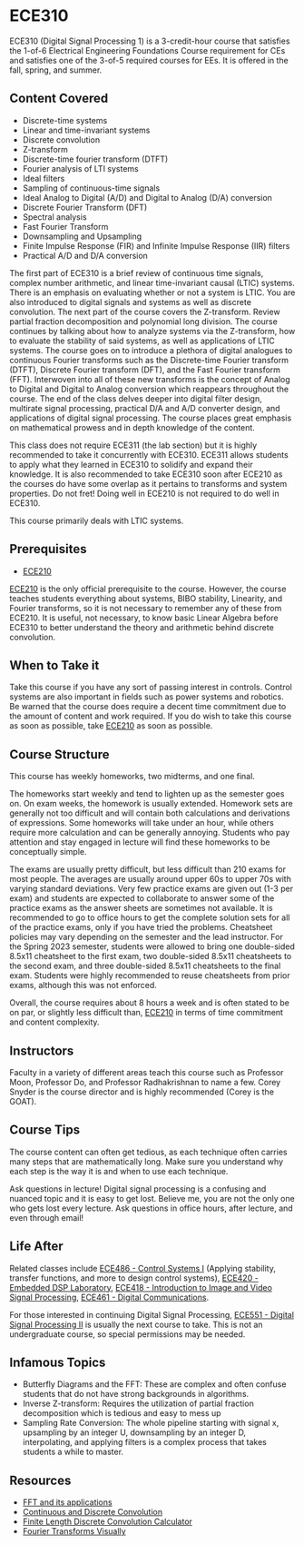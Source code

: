 # ECE310

ECE310 (Digital Signal Processing 1) is a 3-credit-hour course that satisfies the 1-of-6 Electrical Engineering Foundations Course requirement for CEs and satisfies one of the 3-of-5 required courses for EEs. It is offered in the fall, spring, and summer.

## Content Covered

- Discrete-time systems
- Linear and time-invariant systems
- Discrete convolution
- Z-transform
- Discrete-time fourier transform (DTFT)
- Fourier analysis of LTI systems
- Ideal filters
- Sampling of continuous-time signals
- Ideal Analog to Digital (A/D) and Digital to Analog (D/A) conversion
- Discrete Fourier Transform (DFT)
- Spectral analysis
- Fast Fourier Transform
- Downsampling and Upsampling
- Finite Impulse Response (FIR) and Infinite Impulse Response (IIR) filters
- Practical A/D and D/A conversion



The first part of ECE310 is a brief review of continuous time signals, complex number arithmetic, and linear time-invariant causal (LTIC) systems. There is an emphasis on evaluating whether or not a system is LTIC. You are also introduced to digital signals and systems as well as discrete convolution. The next part of the course covers the Z-transform. Review partial fraction decomposition and polynomial long division. The course continues by talking about how to analyze systems via the Z-transform, how to evaluate the stability of said systems, as well as applications of LTIC systems. The course goes on to introduce a plethora of digital analogues to continuous Fourier transforms such as the Discrete-time Fourier transform (DTFT), Discrete Fourier transform (DFT), and the Fast Fourier transform (FFT). Interwoven into all of these new transforms is the concept of Analog to Digital and Digital to Analog conversion which reappears throughout the course. The end of the class delves deeper into digital filter design, multirate signal processing, practical D/A and A/D converter design, and applications of digital signal processing. The course places great emphasis on mathematical prowess and in depth knowledge of the content.

This class does not require ECE311 (the lab section) but it is highly recommended to take it concurrently with ECE310. ECE311 allows students to apply what they learned in ECE310 to solidify and expand their knowledge. It is also recommended to take ECE310 soon after ECE210 as the courses do have some overlap as it pertains to transforms and system properties. Do not fret! Doing well in ECE210 is not required to do well in ECE310. 

This course primarily deals with LTIC systems.

## Prerequisites

- [ECE210](ECE210.md)

[ECE210](ECE210.md) is the only official prerequisite to the course. However, the course teaches students everything about systems, BIBO stability, Linearity, and Fourier transforms, so it is not necessary to remember any of these from ECE210. It is useful, not necessary, to know basic Linear Algebra before ECE310 to better understand the theory and arithmetic behind discrete convolution.

## When to Take it

Take this course if you have any sort of passing interest in controls. Control systems are also important in fields such as power systems and robotics. Be warned that the course does require a decent time commitment due to the amount of content and work required. If you do wish to take this course as soon as possible, take [ECE210](ECE210.md) as soon as possible.

## Course Structure

This course has weekly homeworks, two midterms, and one final.

The homeworks start weekly and tend to lighten up as the semester goes on. On exam weeks, the homework is usually extended. Homework sets are generally not too difficult and will contain both calculations and derivations of expressions. Some homeworks will take under an hour, while others require more calculation and can be generally annoying. Students who pay attention and stay engaged in lecture will find these homeworks to be conceptually simple.

The exams are usually pretty difficult, but less difficult than 210 exams for most people. The averages are usually around upper 60s to upper 70s with varying standard deviations. Very few practice exams are given out (1-3 per exam) and students are expected to collaborate to answer some of the practice exams as the answer sheets are sometimes not available. It is recommended to go to office hours to get the complete solution sets for all of the practice exams, only if you have tried the problems. Cheatsheet policies may vary depending on the semester and the lead instructor. For the Spring 2023 semester, students were allowed to bring one double-sided 8.5x11 cheatsheet to the first exam, two double-sided 8.5x11 cheatsheets to the second exam, and three double-sided 8.5x11 cheatsheets to the final exam. Students were highly recommended to reuse cheatsheets from prior exams, although this was not enforced.

Overall, the course requires about 8 hours a week and is often stated to be on par, or slightly less difficult than, [ECE210](ECE210.md) in terms of time commitment and content complexity.


## Instructors

Faculty in a variety of different areas teach this course such as Professor Moon, Professor Do, and Professor Radhakrishnan to name a few. Corey Snyder is the course director and is highly recommended (Corey is the GOAT).

## Course Tips

The course content can often get tedious, as each technique often carries many steps that are mathematically long. Make sure you understand why each step is the way it is and when to use each technique.

Ask questions in lecture! Digital signal processing is a confusing and nuanced topic and it is easy to get lost. Believe me, you are not the only one who gets lost every lecture. Ask questions in office hours, after lecture, and even through email!


## Life After

Related classes include [ECE486 - Control Systems I](ECE486.md) (Applying stability, transfer functions, and more to design control systems), [ECE420 - Embedded DSP Laboratory](ECE420.md), [ECE418 - Introduction to Image and Video Signal Processing](ECE418.md), [ECE461 - Digital Communications](ECE461.md). 

For those interested in continuing Digital Signal Processing, [ECE551 - Digital Signal Processing II](ECE551.md) is usually the next course to take. This is not an undergraduate course, so special permissions may be needed.

## Infamous Topics

- Butterfly Diagrams and the FFT: These are complex and often confuse students that do not have strong backgrounds in algorithms.
- Inverse Z-transform: Requires the utilization of partial fraction decomposition which is tedious and easy to mess up
- Sampling Rate Conversion: The whole pipeline starting with signal x, upsampling by an integer U, downsampling by an integer D, interpolating, and applying filters is a complex process that takes students a while to master.
## Resources

- [FFT and its applications](https://www.youtube.com/watch?v=h7apO7q16V0)
- [Continuous and Discrete Convolution](https://www.youtube.com/watch?v=KuXjwB4LzSA&t=213s)
- [Finite Length Discrete Convolution Calculator](https://www.rapidtables.com/calc/math/convolution-calculator.html)
- [Fourier Transforms Visually](https://www.youtube.com/watch?v=spUNpyF58BY&t=1s)
